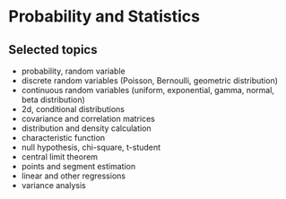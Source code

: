 # Probability and Statistics 
## Selected topics
- probability, random variable
- discrete random variables (Poisson, Bernoulli, geometric distribution)
- continuous random variables (uniform, exponential, gamma, normal, beta distribution)
- 2d, conditional distributions
- covariance and correlation matrices
- distribution and density calculation
- characteristic function
- null hypothesis, chi-square, t-student
- central limit theorem
- points and segment estimation
- linear and other regressions
- variance analysis
